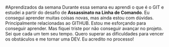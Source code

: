 #Aprendizados da semana
Durante essa semana eu aprendi o que é o GIT e estudei a partir do desafio de **Assassinato na Linha de Comando**. Eu consegui aprender muitas coisas novas, mas ainda estou com dúvidas. Principalmente relacionadas ao GITHUB. Estou me esforçando para conseguir aprender. Mas fiquei triste por não conseguir avançar no projeto. Sei que cada um tem seu tempo. Quero superar as dificuldades para vencer os obstáculos e me tornar uma DEV. Eu acredito no processo!